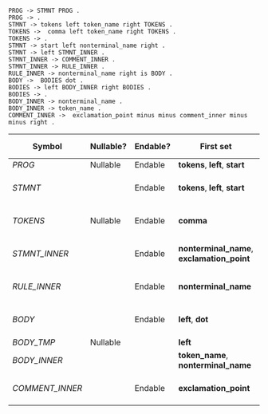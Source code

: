 ```
PROG -> STMNT PROG .
PROG -> .
STMNT -> tokens left token_name right TOKENS .
TOKENS ->  comma left token_name right TOKENS .
TOKENS -> .
STMNT -> start left nonterminal_name right .
STMNT -> left STMNT_INNER .
STMNT_INNER -> COMMENT_INNER .
STMNT_INNER -> RULE_INNER .
RULE_INNER -> nonterminal_name right is BODY .
BODY ->  BODIES dot .
BODIES -> left BODY_INNER right BODIES .
BODIES -> .
BODY_INNER -> nonterminal_name .
BODY_INNER -> token_name .
COMMENT_INNER ->  exclamation_point minus minus comment_inner minus minus right .
```

| Symbol          | Nullable? | Endable? | First set                                   | Follow set                                |
| --------------- | --------- | -------- | ------------------------------------------- | ----------------------------------------- |
| _PROG_          | Nullable  | Endable  | **tokens**, **left**, **start**             | <u>$</u>                                  |
| _STMNT_         |           | Endable  | **tokens**, **left**, **start**             | **tokens**, **left**, **start**, <u>$</u> |
| _TOKENS_        | Nullable  | Endable  | **comma**                                   | **tokens**, **left**, **start**, <u>$</u> |
| _STMNT_INNER_   |           | Endable  | **nonterminal_name**, **exclamation_point** | **tokens**, **left**, **start**, <u>$</u> |
| _RULE_INNER_    |           | Endable  | **nonterminal_name**                        | **tokens**, **left**, **start**, <u>$</u> |
| _BODY_          |           | Endable  | **left**, **dot**                           | **tokens**, **left**, **start**, <u>$</u> |
| _BODY_TMP_      | Nullable  |          | **left**                                    | **dot**                                   |
| _BODY_INNER_    |           |          | **token_name**, **nonterminal_name**        | **right**                                 |
| _COMMENT_INNER_ |           | Endable  | **exclamation_point**                       | **tokens**, **left**, **start**, <u>$</u> |
